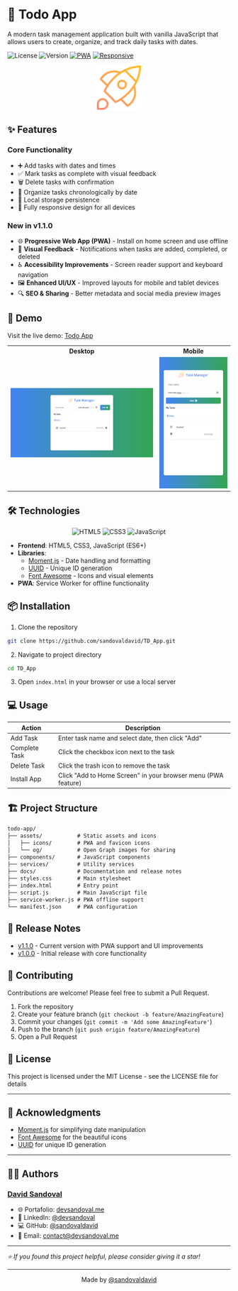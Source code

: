 # 📝 Todo App

A modern task management application built with vanilla JavaScript that allows users to create,
organize, and track daily tasks with dates.

![License](https://img.shields.io/badge/license-MIT-blue.svg)
![Version](https://img.shields.io/badge/version-1.1.0-green.svg)
[![PWA](https://img.shields.io/badge/PWA-Ready-orange.svg)](https://td-app.devprojects.tech)
[![Responsive](https://img.shields.io/badge/Responsive-Yes-purple.svg)](https://td-app.devprojects.tech)

<p align="center">
  <img src="./assets/rocket.svg" alt="Todo App Logo" width="100" height="100">
</p>

## ✨ Features

### Core Functionality

-   ➕ Add tasks with dates and times
-   ✅ Mark tasks as complete with visual feedback
-   🗑️ Delete tasks with confirmation
-   📅 Organize tasks chronologically by date
-   💾 Local storage persistence
-   📱 Fully responsive design for all devices

### New in v1.1.0

-   🌐 **Progressive Web App (PWA)** - Install on home screen and use offline
-   🔔 **Visual Feedback** - Notifications when tasks are added, completed, or deleted
-   ♿ **Accessibility Improvements** - Screen reader support and keyboard navigation
-   🖼️ **Enhanced UI/UX** - Improved layouts for mobile and tablet devices
-   🔍 **SEO & Sharing** - Better metadata and social media preview images

## 🚀 Demo

Visit the live demo: [Todo App](https://td-app.devprojects.tech)

<div align="center">
  <table>
    <tr>
      <th>Desktop</th>
      <th>Mobile</th>
    </tr>
    <tr>
      <td><img src="./assets/mockups/desktop.png" alt="desktop_version"></td>
      <td><img src="./assets/mockups/mobile.png" alt="mobile_version"></td>
    </tr>
  </table>
</div>

## 🛠️ Technologies

<p align="center">
  <img src="https://img.shields.io/badge/HTML5-E34F26?style=for-the-badge&logo=html5&logoColor=white" alt="HTML5">
  <img src="https://img.shields.io/badge/CSS3-1572B6?style=for-the-badge&logo=css3&logoColor=white" alt="CSS3">
  <img src="https://img.shields.io/badge/JavaScript-F7DF1E?style=for-the-badge&logo=javascript&logoColor=black" alt="JavaScript">
</p>

-   **Frontend**: HTML5, CSS3, JavaScript (ES6+)
-   **Libraries**:
    -   [Moment.js](https://momentjs.com/) - Date handling and formatting
    -   [UUID](https://github.com/uuidjs/uuid) - Unique ID generation
    -   [Font Awesome](https://fontawesome.com/) - Icons and visual elements
-   **PWA**: Service Worker for offline functionality

## 📦 Installation

1. Clone the repository

```bash
git clone https://github.com/sandovaldavid/TD_App.git
```

2. Navigate to project directory

```bash
cd TD_App
```

3. Open `index.html` in your browser or use a local server

## 💻 Usage

| Action        | Description                                                   |
| ------------- | ------------------------------------------------------------- |
| Add Task      | Enter task name and select date, then click "Add"             |
| Complete Task | Click the checkbox icon next to the task                      |
| Delete Task   | Click the trash icon to remove the task                       |
| Install App   | Click "Add to Home Screen" in your browser menu (PWA feature) |

## 🏗️ Project Structure

```
todo-app/
├── assets/           # Static assets and icons
│   ├── icons/        # PWA and favicon icons
│   └── og/           # Open Graph images for sharing
├── components/       # JavaScript components
├── services/         # Utility services
├── docs/             # Documentation and release notes
├── styles.css        # Main stylesheet
├── index.html        # Entry point
├── script.js         # Main JavaScript file
├── service-worker.js # PWA offline support
└── manifest.json     # PWA configuration
```

## 📝 Release Notes

-   [v1.1.0](https://github.com/sandovaldavid/TD_App/releases/tag/v1.1.0) - Current version with PWA
    support and UI improvements
-   [v1.0.0](https://github.com/sandovaldavid/TD_App/releases/tag/v1.0.0) - Initial release with
    core functionality

## 🤝 Contributing

Contributions are welcome! Please feel free to submit a Pull Request.

1. Fork the repository
2. Create your feature branch (`git checkout -b feature/AmazingFeature`)
3. Commit your changes (`git commit -m 'Add some AmazingFeature'`)
4. Push to the branch (`git push origin feature/AmazingFeature`)
5. Open a Pull Request

## 📄 License

This project is licensed under the MIT License - see the LICENSE file for details

---

## 🙏 Acknowledgments

-   [Moment.js](https://momentjs.com/) for simplifying date manipulation
-   [Font Awesome](https://fontawesome.com/) for the beautiful icons
-   [UUID](https://github.com/uuidjs/uuid) for unique ID generation

---

## 👨‍💻 Authors

### [David Sandoval](https://github.com/sandovaldavid)

-   🌐 Portafolio: [devsandoval.me](https://devsandoval.me)
-   💼 LinkedIn: [@devsandoval](https://linkedin.com/in/devsandoval)
-   💻 GitHub: [@sandovaldavid](https://github.com/sandovaldavid)
-   📧 Email: [contact@devsandoval.me](mailto:contact@devsandoval.me)

---

_⭐️ If you found this project helpful, please consider giving it a star!_

---

<p align="center">
Made by <a href="https://devsandoval.me/">@sandovaldavid</a>
</p>
